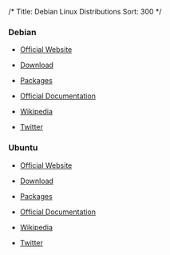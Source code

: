 /*
Title: Debian Linux Distributions
Sort: 300
*/

### Debian

* [Official Website](https://www.debian.org/)

* [Download](https://www.debian.org/distrib/netinst)

* [Packages](https://www.debian.org/distrib/packages)

* [Official Documentation](https://www.debian.org/doc/)

* [Wikipedia](https://en.wikipedia.org/wiki/Debian)

* [Twitter](https://twitter.com/debian)

### Ubuntu

* [Official Website](https://www.ubuntu.com/)

* [Download](https://www.ubuntu.com/download)

* [Packages](https://packages.ubuntu.com/)

* [Official Documentation](https://help.ubuntu.com/)

* [Wikipedia](https://en.wikipedia.org/wiki/Ubuntu_(operating_system))

* [Twitter](https://twitter.com/ubuntu)

